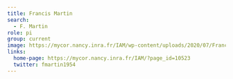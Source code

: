 ```yaml
---
title: Francis Martin
search:
  - F. Martin
role: pi
group: current
image: https://mycor.nancy.inra.fr/IAM/wp-content/uploads/2020/07/Francis_010116-200x300.jpg
links:
  home-page: https://mycor.nancy.inra.fr/IAM/?page_id=10523
  twitter: fmartin1954
---
```

